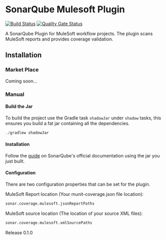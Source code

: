 # SonarQube Mulesoft Plugin

[![Build Status](https://travis-ci.org/UltimateSoftware/sonar-mulesoft.svg?branch=master)](https://travis-ci.org/UltimateSoftware/sonar-mulesoft) [![Quality Gate Status](https://sonarcloud.io/api/project_badges/measure?project=UltimateSoftware_sonar-mulesoft&metric=alert_status)](https://sonarcloud.io/dashboard?id=UltimateSoftware_sonar-mulesoft)

A SonarQube Plugin for MuleSoft workflow projects. The plugin scans MuleSoft reports and provides coverage validation.

## Installation
### Market Place
Coming soon...

### Manual
#### Build the Jar
To build the project use the Gradle task `shadowJar` under `shadow` tasks, this ensures you build a fat jar containing all the dependencies.
```java
./gradlew shadowJar
```

#### Installation
Follow the [guide](https://docs.sonarqube.org/latest/setup/install-plugin/) on SonarQube's official documentation using the jar you just built.

#### Configuration
There are two configuration properties that can be set for the plugin.

MuleSoft Report location (Your munit-coverage.json file location):
```bash
sonar.coverage.mulesoft.jsonReportPaths
```
MuleSoft source location (The location of your source XML files):
```bash
sonar.coverage.mulesoft.xmlSourcePaths
```

Release 0.1.0